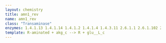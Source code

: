 ```yaml
---
layout: chemistry
title: amn1_rev
name: amn1_rev
class: "Transaminase"
enzymes: 1.4.1.13 1.4.1.14 1.4.1.2 1.4.1.4 1.4.3.11 2.6.1.1 2.6.1.102 2.6.1.11 2.6.1.111 2.6.1.120 2.6.1.17 2.6.1.19 2.6.1.2 2.6.1.27 2.6.1.3 2.6.1.33 2.6.1.36 2.6.1.38 2.6.1.39 2.6.1.4 2.6.1.42 2.6.1.48 2.6.1.49 2.6.1.5 2.6.1.52 2.6.1.55 2.6.1.59 2.6.1.6 2.6.1.7 2.6.1.76 2.6.1.79 2.6.1.8 2.6.1.80 2.6.1.81 2.6.1.82 2.6.1.83 2.6.1.87 2.6.1.9 4.2.1.168
template: R-aminated + akg_c --> R + glu__L_c
---
```

 
